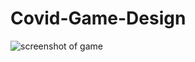 # Covid-Game-Design
![screenshot of game](https://github.com/Rou-Yi/Covid-Game-Design/blob/main/01.png?raw=true)
